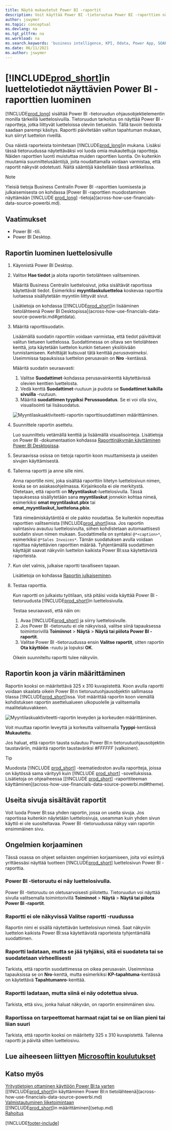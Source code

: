 ```yaml
---
title: Näytä mukautetut Power BI -raportit
description: Voit käyttää Power BI -tietoruutua Power BI -raporttien näyttämiseen ja saat myös lisää merkityksellistä tietoa tärkeiden luetteloiden tietuetiedoista.
author: jswymer
ms.topic: conceptual
ms.devlang: na
ms.tgt_pltfrm: na
ms.workload: na
ms.search.keywords: 'business intelligence, KPI, Odata, Power App, SOAP, analysis'
ms.date: 06/11/2021
ms.author: jswymer
---
```

# <a name="creating-power-bi-reports-for-displaying-list-data-in-includeprodshortincludesprodshortmd" />[!INCLUDE[prod_short](includes/prod_short.md)]in luettelotiedot näyttävien Power BI -raporttien luominen

[!INCLUDE[prod_long](includes/prod_long.md)] sisältää Power BI -tietoruudun ohjausobjektielementin monilla tärkeillä luettelosivuilla. Tietoruudun tarkoitus on näyttää Power BI -raportteja, jotka liittyvät luetteloissa oleviin tietueisiin. Tällä tavoin tiedoista saadaan parempi käsitys. Raportti päivitetään valitun tapahtuman mukaan, kun siirryt luettelon riveillä.

Osa näistä raporteista toimitetaan [!INCLUDE[prod_long](includes/prod_long.md)]in mukana. Lisäksi tässä tietoruudussa näytettäväksi voi luoda omia mukautettuja raportteja. Näiden raporttien luonti muistuttaa muiden raporttien luontia. On kuitenkin muutamia suunnittelusääntöjä, joita noudattamalla voidaan varmistaa, että raportit näkyvät odotetusti. Näitä sääntöjä käsitellään tässä artikkelissa.

> [!NOTE]
> Yleisiä tietoja Business Centralin Power BI -raporttien luomisesta ja julkaisemisesta on kohdassa [Power BI -raporttien muodostaminen näyttämään [!INCLUDE [prod_long](includes/prod_long.md)] -tietoja](across-how-use-financials-data-source-powerbi.md). 

## <a name="prerequisites" />Vaatimukset

- Power BI -tili.
- Power BI Desktop.

<!-- 
For more information about getting started, see [Use [!INCLUDE[prod_short](includes/prod_short.md)] as a Power BI Data Source](across-how-use-financials-data-source-powerbi.md).-->

## <a name="create-a-report-for-a-list-page" />Raportin luominen luettelosivulle

1. Käynnistä Power BI Desktop.
2. Valitse **Hae tiedot** ja aloita raportin tietolähteen valitseminen.

    Määritä Business Centralin luettelosivut, jotka sisältävät raportissa käytettävät tiedot. Esimerkiksi **myyntilaskuluetteloa** koskevaa raporttia luotaessa sisällytetään myyntiin liittyvät sivut.

    Lisätietoja on kohdassa [[!INCLUDE[prod_short](includes/prod_short.md)]in lisääminen tietolähteenä Power BI Desktopissa](across-how-use-financials-data-source-powerbi.md#getdata).

3. Määritä raporttisuodatin.

    Lisäämällä suodatin raporttiin voidaan varmistaa, että tiedot päivittävät valitun tietueen luettelossa. Suodattimessa on oltava sen tietolähteen kenttä, jota käytetään luettelon kunkin tietueen yksilöivään tunnistamiseen. Kehittäjät kutsuvat tätä kenttää *perusavaimeksi*. Useimmissa tapauksissa luettelon perusavain on **Nro** -kentässä.

    Määritä suodatin seuraavasti:

    1. Valitse **Suodattimet**-kohdassa perusavainkenttä käytettävissä olevien kenttien luettelosta.
    2. Vedä kenttä **Suodattimet**-ruutuun ja pudota se **Suodattimet kaikilla sivuilla** -ruutuun.
    3. Määritä **suodattimen tyypiksi** **Perussuodatus**. Se ei voi olla sivu, visualisointi tai lisäsuodatus.

    ![Myyntilaskuaktiviteetti-raportin raporttisuodattimen määrittäminen.](./media/across-how-use-powerbi-reports-factbox/financials-powerbi-report-filter-v3.png)
4. Suunnittele raportin asettelu.

    Luo suunnittelu vetämällä kenttiä ja lisäämällä visualisointeja. Lisätietoja on Power BI -dokumentaation kohdassa [Raporttinäkymän käyttäminen Power BI Desktopissa](/power-bi/create-reports/desktop-report-view).

5. Seuraavissa osissa on tietoja raportin koon muuttamisesta ja useiden sivujen käyttämisestä.

6. Tallenna raportti ja anne sille nimi.

    Anna raportille nimi, joka sisältää raporttiin liitetyn luettelosivun nimen, koska se on asiakasohjelmassa. Kirjainkoolla ei ole merkitystä. Oletetaan, että raportti on **Myyntilaskut**-luettelosivulla. Tässä tapauksessa sisällytetään sana **myyntilaskut** jonnekin kohtaa nimeä, esimerkiksi **omat myyntilaskut.pbix** tai **omat_myyntilaskut_luettelona.pbix**.

    Tätä nimeämiskäytäntöä ei ole pakko noudattaa. Se kuitenkin nopeuttaa raporttien valitsemista [!INCLUDE[prod_short](includes/prod_short.md)]issa. Jos raportin valintasivu avautuu luettelosivulta, siihen kohdistetaan automaattisesti suodatin sivun nimen mukaan. Suodattimella on syntaksi `@*<caption>*`, esimerkiksi `@*Sales Invoices*`. Tämän suodatuksen avulla voidaan rajoittaa näytettävien raporttien määrää. Tyhjentämällä suodattimen käyttäjät saavat näkyviin luettelon kaikista Power BI:ssa käytettävistä raporteista.

7. Kun olet valmis, julkaise raportti tavalliseen tapaan.

    Lisätietoja on kohdassa [Raportin julkaiseminen](across-how-use-financials-data-source-powerbi.md#publish-reports).

8. Testaa raporttia.

    Kun raportti on julkaistu työtilaan, sitä pitäisi voida käyttää Power BI -tietoruudusta [!INCLUDE[prod_short](includes/prod_short.md)]in luettelosivulla.

    Testaa seuraavasti, että näin on:

    1. Avaa [!INCLUDE[prod_short](includes/prod_short.md)] ja siirry luettelosivulle.
    2. Jos Power BI -tietoruutu ei ole näkyvissä, valitse siinä tapauksessa toimintorivillä **Toiminnot** > **Näytä** > **Näytä tai piilota Power BI -raportit**.
    3. Valitse Power BI -tietoruudussa ensin **Valitse raportit**, sitten raportin **Ota käyttöön** -ruutu ja lopuksi **OK**.

    Oikein suunniteltu raportti tulee näkyviin.  

## <a name="set-the-report-size-and-color" />Raportin koon ja värin määrittäminen

Raportin kooksi on määritettävä 325 x 310 kuvapistettä. Koon avulla raportti voidaan skaalata oikein Power BI:n tietoruutuohjausobjektin sallimassa tilassa [!INCLUDE[prod_short](includes/prod_short.md)]issa. Voit määrittää raportin koon viemällä kohdistuksen raportin asettelualueen ulkopuolelle ja valitsemalla maalitelakuvakkeen.

![Myyntilaskuaktiviteetti-raportin leveyden ja korkeuden määrittäminen.](./media/across-how-use-powerbi-reports-factbox/financials-powerbi-report-sizing-v3.png)

Voit muuttaa raportin leveyttä ja korkeutta valitsemalla **Tyyppi**-kentässä **Mukautettu**.

Jos haluat, että raportin tausta sulautuu Power BI:n tietoruutuohjausobjektin taustaväriin, määritä raportin taustaväriksi *#FFFFFF* (valkoinen). 

> [!TIP]
> Muodosta [!INCLUDE [prod_short](includes/prod_short.md)] -teematiedoston avulla raportteja, joissa on käytössä sama värityyli kuin [!INCLUDE [prod_short](includes/prod_short.md)] -sovelluksissa. Lisätietoja on ohjeaiheessa [[!INCLUDE [prod_short](includes/prod_short.md)] -raporttiteeman käyttäminen](across-how-use-financials-data-source-powerbi.md#theme).

## <a name="reports-with-multiple-pages" />Useita sivuja sisältävät raportit

Voit luoda Power BI:ssa yhden raportin, jossa on useita sivuja. Jos raportissa kuitenkin näytetään luettelosivuja, useamman kuin yhden sivun käyttö ei ole suositeltavaa. Power BI -tietoruudussa näkyy vain raportin ensimmäinen sivu.

## <a name="fixing-problems" />Ongelmien korjaaminen

Tässä osassa on ohjeet sellaisten ongelmien korjaamiseen, joita voi esiintyä yrittäessäsi näyttää tuotteen [!INCLUDE[prod_short](includes/prod_short.md)] luettelosivun Power BI -raporttia.  

### <a name="you-cant-see-the-power-bi-factbox-on-a-list-page" />Power BI -tietoruutu ei näy luettelosivulla.

Power BI -tietoruutu on oletusarvoisesti piilotettu. Tietoruudun voi näyttää sivulla valitsemalla toimintorivillä **Toiminnot** > **Näytä** > **Näytä tai piilota Power BI -raportit**.

### <a name="you-cant-see-the-report-in-the-select-report-pane" />Raportti ei ole näkyvissä Valitse raportti -ruudussa

Raportin nimi ei sisällä näytettävän luettelosivun nimeä. Saat näkyviin luettelon kaikista Power BI:ssa käytettävistä raporteista tyhjentämällä suodattimen.  

### <a name="report-is-loaded-but-blank-not-filtered-or-filtered-incorrectly" />Raportti ladataan, mutta se jää tyhjäksi, sitä ei suodateta tai se suodatetaan virheellisesti

Tarkista, että raportin suodattimessa on oikea perusavain. Useimmissa tapauksissa se on **Nro**-kenttä, mutta esimerkiksi **KP-tapahtuma**-kentässä on käytettävä **Tapahtumanro**-kenttää.

### <a name="report-is-loaded-but-it-shows-a-page-you-didnt-expect" />Raportti ladataan, mutta siinä ei näy odotettua sivua.

Tarkista, että sivu, jonka haluat näkyvän, on raportin ensimmäinen sivu.  

### <a name="report-appears-with-an-unwanted-gray-boarder-or-its-too-small-or-too-large" />Raportissa on tarpeettomat harmaat rajat tai se on liian pieni tai liian suuri

Tarkista, että raportin kooksi on määritetty 325 x 310 kuvapistettä. Tallenna raportti ja päivitä sitten luettelosivu.  

## <a name="see-related-microsoft-trainingtrainingmodulesconfigure-powerbi-excel-dynamics--business-centralindex" />Lue aiheeseen liittyen [Microsoftin koulutukset](/training/modules/configure-powerbi-excel-dynamics-365-business-central/index)

## <a name="see-also" />Katso myös

[Yritystietojen ottaminen käyttöön Power BI:ta varten](admin-powerbi.md)  
[[!INCLUDE[prod_short](includes/prod_short.md)]in käyttäminen Power BI:n tietolähteenä](across-how-use-financials-data-source-powerbi.md)  
[Valmistautuminen liiketoimintaan](ui-get-ready-business.md)  
[[!INCLUDE[prod_short](includes/prod_short.md)]in määrittäminen](setup.md)  
[Rahoitus](finance.md)  


[!INCLUDE[footer-include](includes/footer-banner.md)]
